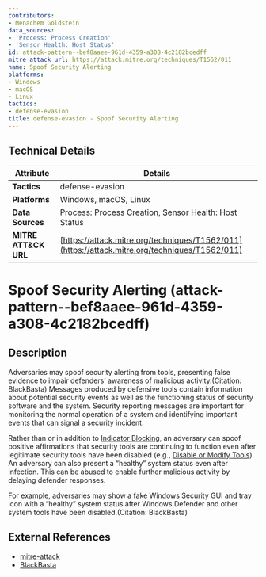 ```yaml
---
contributors:
- Menachem Goldstein
data_sources:
- 'Process: Process Creation'
- 'Sensor Health: Host Status'
id: attack-pattern--bef8aaee-961d-4359-a308-4c2182bcedff
mitre_attack_url: https://attack.mitre.org/techniques/T1562/011
name: Spoof Security Alerting
platforms:
- Windows
- macOS
- Linux
tactics:
- defense-evasion
title: defense-evasion - Spoof Security Alerting
---
```


## Technical Details

| Attribute | Details |
|-----------|----------|
| **Tactics** | defense-evasion |
| **Platforms** | Windows, macOS, Linux |
| **Data Sources** | Process: Process Creation, Sensor Health: Host Status |
| **MITRE ATT&CK URL** | [https://attack.mitre.org/techniques/T1562/011](https://attack.mitre.org/techniques/T1562/011) |

# Spoof Security Alerting (attack-pattern--bef8aaee-961d-4359-a308-4c2182bcedff)

## Description
Adversaries may spoof security alerting from tools, presenting false evidence to impair defenders’ awareness of malicious activity.(Citation: BlackBasta) Messages produced by defensive tools contain information about potential security events as well as the functioning status of security software and the system. Security reporting messages are important for monitoring the normal operation of a system and identifying important events that can signal a security incident.

Rather than or in addition to [Indicator Blocking](https://attack.mitre.org/techniques/T1562/006), an adversary can spoof positive affirmations that security tools are continuing to function even after legitimate security tools have been disabled (e.g., [Disable or Modify Tools](https://attack.mitre.org/techniques/T1562/001)). An adversary can also present a “healthy” system status even after infection. This can be abused to enable further malicious activity by delaying defender responses.

For example, adversaries may show a fake Windows Security GUI and tray icon with a “healthy” system status after Windows Defender and other system tools have been disabled.(Citation: BlackBasta)

## External References
- [mitre-attack](https://attack.mitre.org/techniques/T1562/011)
- [BlackBasta](https://www.sentinelone.com/labs/black-basta-ransomware-attacks-deploy-custom-edr-evasion-tools-tied-to-fin7-threat-actor/)
